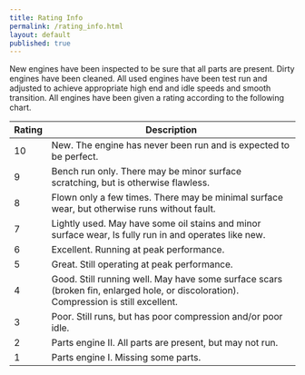 ```yaml
---
title: Rating Info
permalink: /rating_info.html
layout: default
published: true
---
```


New engines have been inspected to be sure that all parts are present.  Dirty engines have been cleaned.  All used engines have been test run and adjusted to achieve appropriate high end and idle speeds and smooth transition.  All engines have been given a rating according to the following chart.

| Rating    | Description
|-----------|--------------
| 10        | New.  The engine has never been run and is expected to be perfect.
| 9         | Bench run only.  There may be minor surface scratching, but is otherwise flawless.
| 8         | Flown only a few times.  There may be minimal surface wear, but otherwise runs without fault.
| 7         | Lightly used.  May have some oil stains and minor surface wear, Is fully run in and operates like new.
| 6         | Excellent. Running at peak performance.
| 5         | Great.  Still operating at peak performance.
| 4         | Good.  Still running well.  May have some surface scars (broken fin, enlarged hole, or discoloration).  Compression is still excellent.
| 3         | Poor.  Still runs, but has poor compression and/or poor idle.
| 2         | Parts engine II.  All parts are present, but may not run.
| 1         | Parts engine I.  Missing some parts.


<script>
  $('table').addClass('table table-striped table-bordered');
</script>
